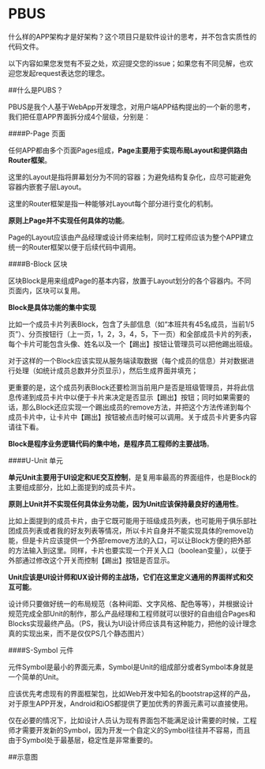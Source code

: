 # PBUS 

什么样的APP架构才是好架构？这个项目只是软件设计的思考，并不包含实质性的代码文件。 

以下内容如果您发觉有不妥之处，欢迎提交您的issue；如果您有不同见解，也欢迎您发起request表达您的理念。 

##什么是PUBS？

PBUS是我个人基于WebApp开发理念，对用户端APP结构提出的一个新的思考，我们把任意APP界面拆分成4个层级，分别是：

####P-Page 页面

任何APP都由多个页面Pages组成，**Page主要用于实现布局Layout和提供路由Router框架**。  

这里的Layout是指将屏幕划分为不同的容器；为避免结构复杂化，应尽可能避免容器内嵌套子层Layout。

这里的Router框架是指一种能够对Layout每个部分进行变化的机制。 

**原则上Page并不实现任何具体的功能**。 

Page的Layout应该由产品经理或设计师来绘制，同时工程师应该为整个APP建立统一的Router框架以便于后续代码中调用。 

####B-Block 区块 

区块Block是用来组成Page的基本内容，放置于Layout划分的各个容器内。不同页面内，区块可以复用。

**Block是具体功能的集中实现**

比如一个成员卡片列表Block，包含了头部信息（如“本班共有45名成员，当前1/5页”）、分页按钮行（上一页，1，2，3，4，5，下一页）和全部成员卡片的列表，每个卡片可能包含头像、姓名以及一个【踢出】按钮让管理员可以把他踢出班级。 

对于这样的一个Block应该实现从服务端读取数据（每个成员的信息）并对数据进行处理（如统计成员总数并分页显示），然后生成界面并填充； 

更重要的是，这个成员列表Block还要检测当前用户是否是班级管理员，并将此信息传递到成员卡片中以便于卡片来决定是否显示【踢出】按钮；同时如果需要的话，那么Block还应实现一个踢出成员的remove方法，并把这个方法传递到每个成员卡片中，让卡片中【踢出】按钮被点击时候可以调用。关于成员卡片更多内容请往下看。

**Block是程序业务逻辑代码的集中地，是程序员工程师的主要战场**。

####U-Unit 单元

**单元Unit主要用于UI设定和UE交互控制**，是复用率最高的界面组件，也是Block的主要组成部分，比如上面提到的成员卡片。

**原则上Unit并不实现任何具体业务功能，因为Unit应该保持最良好的通用性**。

比如上面提到的成员卡片，由于它既可能用于班级成员列表，也可能用于俱乐部社团成员列表或者我的好友列表等情况，所以卡片自身并不能实现具体的remove功能，但是卡片应该提供一个外部remove方法的入口，可以让Block方便的把外部的方法输入到这里。同样，卡片也要实现一个开关入口（boolean变量），以便于外部通过修改这个开关而控制【踢出】按钮是否显示。

**Unit应该是UI设计师和UX设计师的主战场，它们在这里定义通用的界面样式和交互可能**。

设计师只要做好统一的布局规范（各种间距、文字风格、配色等等），并根据设计规范完成全部Unit的制作，那么产品经理和工程师就可以很好的自由组合Pages和Blocks实现最终产品。（PS，我认为UI设计师应该具有这种能力，把他的设计理念真的实现出来，而不是仅仅PS几个静态图片）

####S-Symbol 元件

元件Symbol是最小的界面元素，Symbol是Unit的组成部分或者Symbol本身就是一个简单的Unit。 

应该优先考虑现有的界面框架包，比如Web开发中知名的bootstrap这样的产品，对于原生APP开发，Android和iOS都提供了更加优秀的界面元素可以直接使用。  

仅在必要的情况下，比如设计人员认为现有界面包不能满足设计需要的时候，工程师才需要开发新的Symbol，因为开发一个自定义的Symbol往往并不容易，而且由于Symbol处于最基层，稳定性是非常重要的。

##示意图




